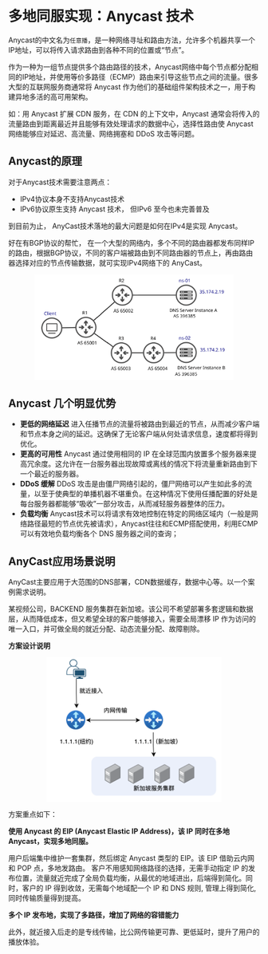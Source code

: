 # 多地同服实现：Anycast 技术

Anycast的中文名为`任意播`，是一种网络寻址和路由方法，允许多个机器共享一个IP地址，可以将传入请求路由到各种不同的位置或“节点”。

作为一种为一组节点提供多个路由路径的技术，Anycast网络中每个节点都分配相同的IP地址，并使用等价多路径（ECMP）路由来引导这些节点之间的流量。很多大型的互联网服务商通常将 Anycast 作为他们的基础组件架构技术之一，用于构建异地多活的高可用架构。

如：用 Anycast 扩展 CDN 服务，在 CDN 的上下文中，Anycast 通常会将传入的流量路由到距离最近并且能够有效处理请求的数据中心，选择性路由使 Anycast 网络能够应对延迟、高流量、网络拥塞和 DDoS 攻击等问题。


## Anycast的原理

对于Anycast技术需要注意两点：

- IPv4协议本身不支持Anycast技术
- IPv6协议原生支持 Anycast 技术， 但IPv6 至今也未完善普及

到目前为止， AnyCast技术落地的最大问题是如何在IPv4是实现 Anycast。 

好在有BGP协议的帮忙， 在一个大型的网络内，多个不同的路由器都发布同样IP的路由，根据BGP协议，不同的客户端被路由到不同路由器的节点上，再由路由器选择对应的节点传输数据，就可实现IPv4网络下的 AnyCast。


<div  align="center">
	<img src="../assets/same-anycast-IP.png" width = "400"  align=center />
</div>


## Anycast 几个明显优势

- **更低的网络延迟** 进入任播节点的流量将被路由到最近的节点，从而减少客户端和节点本身之间的延迟。这确保了无论客户端从何处请求信息，速度都将得到优化。
- **更高的可用性** Anycast 通过使用相同的 IP 在全球范围内放置多个服务器来提高冗余度。这允许在一台服务器出现故障或离线的情况下将流量重新路由到下一个最近的服务器。
- **DDoS 缓解** DDoS 攻击是由僵尸网络引起的，僵尸网络可以产生如此多的流量，以至于使典型的单播机器不堪重负。在这种情况下使用任播配置的好处是每台服务器都能够“吸收”一部分攻击，从而减轻服务器整体的压力。
- **负载均衡** Anycast技术可以将请求有效地控制在特定的网络区域内（一般是网络路径最短的节点优先被请求），Anycast往往和ECMP搭配使用，利用ECMP可以有效地负载均衡各个 DNS 服务器之间的查询；



## AnyCast应用场景说明

AnyCast主要应用于大范围的DNS部署，CDN数据缓存，数据中心等。以一个案例需求说明。

某视频公司，BACKEND 服务集群在新加坡。该公司不希望部署多套逻辑和数据层，从而降低成本，但又希望全球的客户能够接入，需要全局漂移 IP 作为访问的唯一入口，并可做全局的就近分配、动态流量分配、故障剔除。

**方案设计说明**

<div  align="center">
	<img src="../assets/anycast-app.png" width = "350"  align=center />
</div>

方案重点如下：

**使用 Anycast 的 EIP (Anycast Elastic IP Address)，该 IP 同时在多地 Anycast，实现多地同服。**

用户后端集中维护一套集群，然后绑定 Anycast 类型的 EIP。该 EIP 借助云内网和 POP 点，多地发路由。
客户不用感知网络路径的选择，无需手动指定 IP 的发布位置，流量就近完成了全局负载均衡，从最优的地域进出，后端得到简化。同时，客户的 IP 得到收敛，无需每个地域配一个 IP 和 DNS 规则, 管理上得到简化, 同时传输质量得到提高。

**多个 IP 发布地，实现了多路径，增加了网络的容错能力**

此外，就近接入后走的是专线传输，比公网传输更可靠、更低延时，提升了用户的播放体验。
